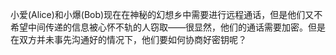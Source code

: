 小爱(Alice)和小爆(Bob)现在在神秘的幻想乡中需要进行远程通话，但是他们又不希望中间传递的信息被心怀不轨的人窃取——很显然，他们的通话需要加密。但是在双方并未事先沟通好的情况下，他们要如何协商好密钥呢？